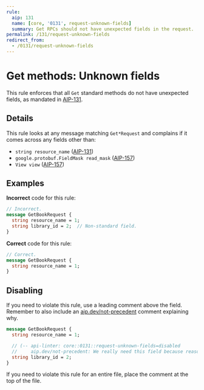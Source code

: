 ```yaml
---
rule:
  aip: 131
  name: [core, '0131', request-unknown-fields]
  summary: Get RPCs should not have unexpected fields in the request.
permalink: /131/request-unknown-fields
redirect_from:
  - /0131/request-unknown-fields
---
```


# Get methods: Unknown fields

This rule enforces that all `Get` standard methods do not have unexpected
fields, as mandated in [AIP-131][].

## Details

This rule looks at any message matching `Get*Request` and complains if it comes
across any fields other than:

- `string resource_name` ([AIP-131][])
- `google.protobuf.FieldMask read_mask` ([AIP-157][])
- `View view` ([AIP-157][])

## Examples

**Incorrect** code for this rule:

```proto
// Incorrect.
message GetBookRequest {
  string resource_name = 1;
  string library_id = 2;  // Non-standard field.
}
```

**Correct** code for this rule:

```proto
// Correct.
message GetBookRequest {
  string resource_name = 1;
}
```

## Disabling

If you need to violate this rule, use a leading comment above the field.
Remember to also include an [aip.dev/not-precedent][] comment explaining why.

```proto
message GetBookRequest {
  string resource_name = 1;

  // (-- api-linter: core::0131::request-unknown-fields=disabled
  //     aip.dev/not-precedent: We really need this field because reasons. --)
  string library_id = 2;
}
```

If you need to violate this rule for an entire file, place the comment at the
top of the file.

[aip-131]: https://aip.dev/131
[aip-157]: https://aip.dev/157
[aip.dev/not-precedent]: https://aip.dev/not-precedent
